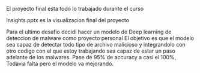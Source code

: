 El proyecto final esta todo lo trabajado durante el curso 

Insights.pptx es la visualizacion final del proyecto 


Para el ultimo desafio decidi hacer un modelo de Deep learning de deteccion de malware como proyecto personal
El objetivo es que el modelo sea capaz de detectar todo tipo de archivo malicioso y integrandolo con otro codigo con el que estoy trabajando
sea capaz de estar un paso adelante de los malwares. Pase de 95% de accuracy a casi el 100%, Todavia falta pero el modelo va mejorando.
